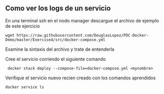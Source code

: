 ## Como ver los logs de un servicio

En una terminal ssh en el nodo manager descargue el archivo de ejemplo de este ejercicio
```
wget https://raw.githubusercontent.com/DouglasLopez/PDC-Docker-Demo/master/Exercise4/src/docker-compose.yml

```

Examine la sintaxis del archivo y trate de entenderla

Cree el servicio corriendo el siguiente comando

```
 docker stack deploy --compose-file=docker-compose.yml <mynombre>
```

Verifique el servicio nuevo recien creado con los comandos aprendidos

```
docker service ls
```

